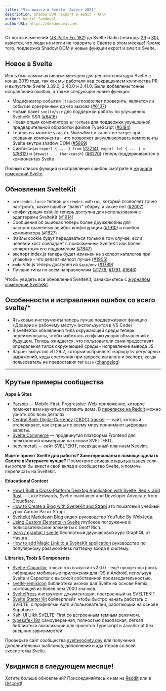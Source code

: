 ```yaml
---
title: "Что нового в Svelte: Август 2021"
description: Shadow DOM, export и await - ОГО!
author: Daniel Sandoval
authorURL: https://desandoval.net
---
```


От логов изменений ([JS Party Ep. 182](https://changelog.com/jsparty/182)) до Svelte Radio (эпизоды [29](https://share.transistor.fm/s/adc23e84) и [30](https://share.transistor.fm/s/6316622d)), кажется, что люди не могли не говорить о Свелте в этом месяце! Кроме того, поддержка Shadow DOM и новые функции export и await в Svelte.


## Новое в Svelte

Июль был самым активным месяцем для репозитория ядра Svelte с конца 2019 года, так как мы работали над сокращением количества PR и выпустили Svelte 3.39.0, 3.40.0 и 3.41.0. Были добавлены тонны исправлений ошибок, а также следующие новые функции:

- Модификатор события `|trusted` позволяет проверить, является ли событие доверенным до его вызова ([#6137](https://github.com/sveltejs/svelte/issues/6137))
- Новый пакет `svelte/ssr` для поддержки работы по улучшению SvelteKit SSR ([#6416](https://github.com/sveltejs/svelte/pull/6416))
- Новая опция компилятора `errorMode` для поддержки улучшенной предварительной обработки файлов TypeScript ([#6194](https://github.com/sveltejs/svelte/pull/6194))
- Теперь вы можете указать `ShadowRoot` в качестве `target` при создании компонента - что позволяет визуализировать компоненты Svelte внутри shadow DOM ([#5869](https://github.com/sveltejs/svelte/issues/5869))
- Синтаксисы `export { ... } from` ([#2214](https://github.com/sveltejs/svelte/issues/2214)), `export let { ... } =` ([#5612](https://github.com/sveltejs/svelte/issues/5612)) и `{#await ... then/catch}` ([#6270](https://github.com/sveltejs/svelte/issues/6270)) теперь поддерживаются в компонентах Svelte

Полный список функций и исправлений ошибок смотрите в [журнале изменений Svelte](https://github.com/sveltejs/svelte/blob/master/CHANGELOG.md).


## Обновления SvelteKit

- `prerender.force` теперь `prerender.onError`, который позволяет точно настроить, какие ошибки "валят" сборку, а какие нет ([#2007](https://github.com/sveltejs/kit/pull/2007))
- конфигурация esbuild теперь доступна для использования с адаптерами SvelteKit ([#1914](https://github.com/sveltejs/kit/pull/1914))
- Сообщения об ошибках теперь более дружелюбны для распространенных ошибок конфигурации ([#1910](https://github.com/sveltejs/kit/pull/1910)) и ошибок компилятора ([#1827](https://github.com/sveltejs/kit/pull/1827))
- Файлы cookie будут передаваться только в том случае, если целевой хост совпадает с приложением SvelteKit или более конкретным его поддоменом ([#1847](https://github.com/sveltejs/kit/pull/1847))
- экспорт index.js теперь будет изменен на экспорт каталогов при упаковке - что делает импорт лучше ([#1905](https://github.com/sveltejs/kit/pull/1905))
- `mode` Vite.js теперь доступен из `$app/env` ([#1789](https://github.com/sveltejs/kit/pull/1789))
- Лучшие типы по всем направлениям ([#1778](https://github.com/sveltejs/kit/pull/1778), [#1791](https://github.com/sveltejs/kit/pull/1791), [#1646](https://github.com/sveltejs/kit/pull/1646))

Чтобы увидеть все обновления SvelteKit, ознакомьтесь с [журналом изменений SvelteKit](https://github.com/sveltejs/kit/blob/master/packages/kit/CHANGELOG.md).


## Особенности и исправления ошибок со всего svelte/*

- Языковые инструменты теперь лучше поддерживают функцию «Доверие к рабочему месту» (используется в VS Code)
- В svelte2tsx объявления типа окружающей среды теперь переименованы, чтобы избежать конфликтующих объявлений в будущем. Теперь ожидается, что пользователи сами предоставят определения типов окружающей среды - исправление вывода JS
- Sapper выпустил v0.29.2, который исправляет маршруты регулярных выражений, коды состояния при запросе каталога и экспорт, когда пользователь не предоставил тег `base` ([changelog](https://github.com/sveltejs/sapper/blob/master/CHANGELOG.md))

---


## Крутые примеры сообщества

**Apps & Sites**
- [Parsnip](https://www.parsnip.ai/) — Mobile-First, Progressive-Web-приложение, которое поможет вам научиться готовить дома. В [переписке на Reddit](https://www.reddit.com/r/sveltejs/comments/oearb9/learning_to_cook_at_home_with_parsnip_built/) можно узнать обо всех деталях.
- [Central Bank Digital Currency (CBDC) tracker](https://www.atlanticcouncil.org/cbdctracker/) — сайт, который отслеживает, как страны по всему миру принимают цифровые валюты.
- [Svelte Commerce](https://github.com/itswadesh/svelte-commerce) — продвинутая платформа Frontend для электронной коммерции на основе SVELTEKIT.
- [neovimcraft](https://neovimcraft.com/) — сайт SVELTEKIT, посвященный плагинам Neovim.

**Ищете проект Svelte для работы? Заинтересованы в помощи сделать Свелте в Интернете лучше?** 
Посмотрите [список открытых issues](https://github.com/svelte-society/sveltesociety-2021/issues) если вы хотели бы внести свой вклад в сообщество Svelte, и помочь переписать на Sveltekit.

**Educational Content**
- [How I Built a Cross-Platform Desktop Application with Svelte, Redis, and Rust](https://css-tricks.com/how-i-built-a-cross-platform-desktop-application-with-svelte-redis-and-rust/) — Luke Edwards, Svelte maintainer and Developer Advocate from Cloudflare.
- [How to Create a Blog with SvelteKit and Strapi](https://strapi.io/blog/how-to-create-a-blog-with-svelte-kit-strapi) это пошаговый учебный урок Aarnav Pai от Strapi
- [Sveltekit Markdown Blog](https://www.youtube.com/watch?v=sKKgT0SEioI&list=PLm_Qt4aKpfKgonq1zwaCS6kOD-nbOKx7V) видео-руководство YouTube By WebJeda.
- [Using Custom Elements in Svelte](https://css-tricks.com/using-custom-elements-in-svelte/) глубокое погружение в пользовательские элементы с Geoff Rich.
- [learn / graphql / svelte](https://hasura.io/learn/graphql/svelte-apollo/introduction/) бесплатный двухчасовой курс GraphQL от Hasura.
- [How to add Magic Link to a SvelteKit application](https://magic.link/posts/magic-svelte) руководство по популярному password-less паттерну входа в систему.

**Libraries, Tools & Components**
- [Svelte-Capacitor](https://github.com/drannex42/svelte-capacitor/) только что выпустил v2.0.0 - ещё проще построить гибридные мобильные приложения для iOS и Android, используя Svelte и Capacitor с высокой собственной производительностью.
- [svelte-remixicon](https://github.com/ABarnob/svelte-remixicon) библиотека иконок для Svelte на основе Remix, состоящей из более чем 2000 значков.
- [SveltePress](https://github.com/GeopJr/SveltePress) инструмент документации, построенный на SVELTEKIT.
- [Svelte Starter Kit](https://github.com/one-aalam/svelte-starter-kit/tree/auth-supabase) бойлерплейт, чтобы быстро начать работать с SVELTE, с профилями Auth и пользователей, работающий на основе Supabase.
- [Kahi UI](https://github.com/novacbn/kahi-ui) UIkit SVELTE-First со встроенным темным режимом.
- [typesafe-i18n](https://github.com/ivanhofer/typesafe-i18n) самоуверенная, полностью безопасная, легкая библиотека локализации для проектов Typescript и JavaScript без внешних зависимостей.

Проверьте сайт сообщества [sveltesociety.dev](https://sveltesociety.dev/templates/) для получения дополнительных шаблонов, дополнений и адаптеров со всей экосистемы Svelte.


## Увидимся в следующем месяце!

Хотите больше обновлений? Присоединяйтесь к нам на [Reddit](https://www.reddit.com/r/sveltejs/) или в [Discord](https://discord.com/invite/yy75DKs)!